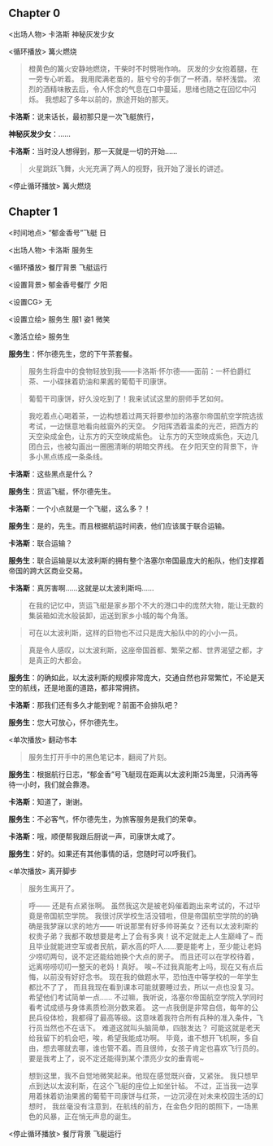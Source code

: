 ## Chapter 0

<出场人物> 卡洛斯 神秘灰发少女

<循环播放> 篝火燃烧

> 橙黄色的篝火安静地燃烧，干柴时不时劈啪作响。
> 灰发的少女抱着腿，在一旁专心听着。
> 我用爬满老茧的，脏兮兮的手倒了一杯酒，举杯浅尝。
> 浓烈的酒精味散去后，令人怀念的气息在口中蔓延，思绪也随之在回忆中闪烁。
> 我想起了多年以前的，旅途开始的那天。

**卡洛斯**：说来话长，最初那只是一次飞艇旅行，

**神秘灰发少女**：……

**卡洛斯**：当时没人想得到，那一天就是一切的开始……

> 火星跳跃飞舞，火光充满了两人的视野，我开始了漫长的讲述。

<停止循环播放> 篝火燃烧

## Chapter 1

<时间地点> “郁金香号”飞艇 日

<出场人物> 卡洛斯 服务生

<循环播放> 餐厅背景 飞艇运行

<设置背景> 郁金香号餐厅 夕阳

<设置CG> 无

<设置立绘> 服务生 服1 姿1 微笑

<激活立绘> 服务生

**服务生**：怀尔德先生，您的下午茶套餐。

> 服务生将盘中的食物轻放到我——卡洛斯·怀尔德——面前：一杯伯爵红茶、一小碟抹着奶油和果酱的葡萄干司康饼。

> 葡萄干司康饼，好久没吃到了！我来试试这里的厨师手艺如何。

> 我吃着点心喝着茶，一边构想着过两天将要参加的洛塞尔帝国航空学院选拔考试，一边惬意地看向舷窗外的天空。
> 夕阳挥洒着温柔的光芒，把西方的天空染成金色，让东方的天空映成紫色。
> 让东方的天空映成紫色，天边几团白云，也被勾画出一圈圈清晰的明暗交界线。
> 在夕阳天空的背景下，许多小黑点练成一条条线。

**卡洛斯**：这些黑点是什么？

**服务生**：货运飞艇，怀尔德先生。

**卡洛斯**：一个小点就是一个飞艇，这么多？！

**服务生**：是的，先生。而且根据航运时间表，他们应该属于联合运输。

**卡洛斯**：联合运输？

**服务生**：联合运输是以太波利斯的拥有整个洛塞尔帝国最庞大的船队，他们支撑着帝国的跨大区商业交易。

**卡洛斯**：真厉害啊……这就是以太波利斯吗……

> 在我的记忆中，货运飞艇是家乡那个不大的港口中的庞然大物，能让无数的集装箱如流水般装卸，运送到家乡小城的每个角落。

> 可在以太波利斯，这样的巨物也不过只是庞大船队中的的小小一员。

> 真是令人感叹，以太波利斯，这座帝国首都、繁荣之都、世界渴望之都，才是真正的大都会。

**服务生**：的确如此，以太波利斯的规模非常庞大，交通自然也非常繁忙，不论是天空的航线，还是地面的道路，都非常拥挤。

**卡洛斯**：那我们还有多久才能到呢？前面不会排队吧？

**服务生**：您大可放心，怀尔德先生。

<单次播放> 翻动书本

>服务生打开手中的黑色笔记本，翻阅了片刻。

**服务生**：根据航行日志，“郁金香”号飞艇现在距离以太波利斯25海里，只消再等待一小时，我们就会靠港。

**卡洛斯**：知道了，谢谢。

**服务生**：不必客气，怀尔德先生，为旅客服务是我们的荣幸。

**卡洛斯**：哦，顺便帮我跟后厨说一声，司康饼太咸了。

**服务生**：好的。如果还有其他事情的话，您随时可以呼我们。

<单次播放> 离开脚步

> 服务生离开了。

> 呼——
> 还是有点紧张啊。
> 虽然我这次是被老妈催着跑出来考试的，不过毕竟是帝国航空学院。
> 我很讨厌学校生活没错啦，但是帝国航空学院的的确确是我梦寐以求的地方——
> 听说那里有好多帅哥美女？还有以太波利斯的权贵子弟？我都不敢想要是考上了会有多爽！说不定就走上人生巅峰了~
> 而且毕业就能进空军或者民航，薪水高的吓人……要是能考上，至少能让老妈少唠叨两句，说不定还能给她换个大点的房子。
> 而且还可以在学校待着，远离唠唠叨叨一整天的老妈！真好。
> 唉~不过我真能考上吗，现在又有点后悔，以前没有好好念书。
> 现在我的做题水平，恐怕连中等学校的一年学生都比不了了，
> 而且我现在看到课本可能就要睡过去，所以一点也没复习。
> 希望他们考试简单一点……
> 不过嘛，我听说，洛塞尔帝国航空学院入学同时看考试成绩与身体素质检测分数来着。
> 这一点我倒是非常自信，每年的公民兵役体检，我都得了最高等级。这意味着我符合所有兵种的准入条件，飞行员当然也不在话下。
> 难道这就叫头脑简单，四肢发达？
> 可能这就是老天给我留下的机会吧，唉，希望我能成功啊。
> 毕竟，谁不想开飞机啊，多自由，想去哪就去哪，谁也管不着。而且很帅，女孩子肯定也喜欢飞行员的。
> 要是我考上了，说不定还能得到某个漂亮少女的垂青呢~

> 想到这里，我不自觉地微笑起来。他现在感觉既兴奋，又紧张。
> 我只想早点到达以太波利斯，在这个飞艇的座位上如坐针毡。
> 不过，正当我一边享用着抹着奶油果酱的葡萄干司康饼与红茶，一边沉浸在对未来校园生活的幻想时，
> 我丝毫没有注意到，在航线的前方，在金色夕阳的朗照下，一场黑色的风暴，正在悄无声息的诞生。

<停止循环播放> 餐厅背景 飞艇运行
